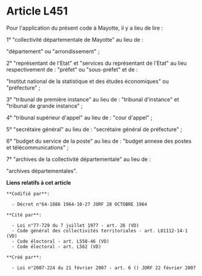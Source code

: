 # Article L451

Pour l'application du présent code à Mayotte, il y a lieu de lire :

1° "collectivité départementale de Mayotte" au lieu de :

"département" ou "arrondissement" ;

2° "représentant de l'Etat" et "services du représentant de l'Etat" au lieu respectivement de : "préfet" ou "sous-préfet" et
de :

"Institut national de la statistique et des études économiques" ou "préfecture" ;

3° "tribunal de première instance" au lieu de : "tribunal d'instance" et "tribunal de grande instance" ;

4° "tribunal supérieur d'appel" au lieu de : "cour d'appel" ;

5° "secrétaire général" au lieu de : "secrétaire général de préfecture" ;

6° "budget du service de la poste" au lieu de : "budget annexe des postes et télécommunications" ;

7° "archives de la collectivité départementale" au lieu de :

"archives départementales".

**Liens relatifs à cet article**

	**Codifié par**:

	  - Décret n°64-1086 1964-10-27 JORF 28 OCTOBRE 1964

	**Cité par**:

	  - Loi n°77-729 du 7 juillet 1977 - art. 26 (VD)
	  - Code général des collectivités territoriales - art. LO1112-14-1 (VD)
	  - Code électoral - art. L558-46 (VD)
	  - Code électoral - art. L562 (VD)

	**Créé par**:

	  - Loi n°2007-224 du 21 février 2007 - art. 6 () JORF 22 février 2007
